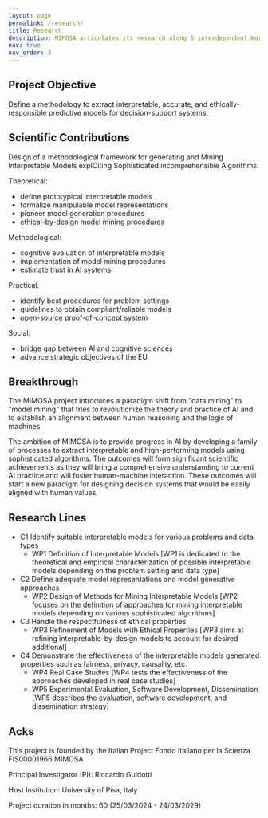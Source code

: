 ```yaml
---
layout: page
permalink: /research/
title: Research
description: MIMOSA articulates its research along 5 interdependent Work Packages (WP) transversely address the 4 challenges (C).
nav: true
nav_order: 3
---
```


## Project Objective
Define a methodology to extract interpretable, accurate, and ethically-responsible predictive models for decision-support systems. 

## Scientific Contributions
Design of a methodological framework for generating and Mining Interpretable Models explOiting Sophisticated incomprehensible Algorithms.  

Theoretical:
* define prototypical interpretable models
* formalize manipulable model representations
* pioneer model generation procedures
* ethical-by-design model mining procedures

Methodological:
* cognitive evaluation of interpretable models
* implementation of model mining procedures
* estimate trust in AI systems

Practical:
* identify best procedures for problem settings
* guidelines to obtain compliant/reliable models
* open-source proof-of-concept system

Social:
* bridge gap between AI and cognitive sciences
* advance strategic objectives of the EU

## Breakthrough
The MIMOSA project introduces a paradigm shift from "data mining" to "model mining" that tries to revolutionize the theory and practice of AI and to establish an alignment between human reasoning and the logic of machines.

The ambition of MIMOSA is to provide progress in AI by developing a family of processes to extract interpretable and high-performing models using sophisticated algorithms. The outcomes will form significant scientific achievements as they will bring a comprehensive understanding to current AI practice and will foster human-machine interaction. These outcomes will start a new paradigm for designing decision systems that would be easily aligned with human values.	

## Research Lines 
* C1 Identify suitable interpretable models for various problems and data types
	* WP1 Definition of Interpretable Models [WP1 is dedicated to the theoretical and empirical characterization of possible interpretable models depending on the problem setting and data type]
* C2 Define adequate model representations and model generative approaches
	* WP2 Design of Methods for Mining Interpretable Models [WP2 focuses on the definition of approaches for mining interpretable models depending on various sophisticated algorithms]
* C3 Handle the respectfulness of ethical properties 
	* WP3 Refinement of Models with Ethical Properties [WP3 aims at refining interpretable-by-design models to account for desired additional]
* C4 Demonstrate the effectiveness of the interpretable models generated 
properties such as fairness, privacy, causality, etc.
	* WP4 Real Case Studies [WP4 tests the effectiveness of the approaches developed in real case studies]
	* WP5 Experimental Evaluation, Software Development, Dissemination [WP5 describes the evaluation, software development, and dissemination strategy]

## Acks 
This project is founded by the Italian Project Fondo Italiano per la Scienza FIS00001966 MIMOSA
                                                      
Principal Investigator (PI): Riccardo Guidotti
                                                      
Host Institution: University of Pisa, Italy
                                                      
Project duration in months: 60 (25/03/2024 - 24/03/2029) 
